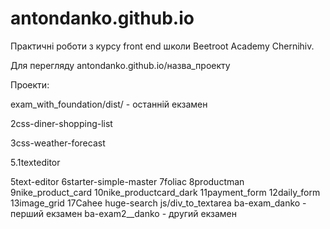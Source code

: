 # antondanko.github.io

Практичні роботи з курсу front end школи Beetroot Academy Chernihiv.

Для перегляду antondanko.github.io/назва_проекту

Проекти:

exam_with_foundation/dist/  - останній екзамен

2css-diner-shopping-list

3css-weather-forecast

5.1texteditor

5text-editor
6starter-simple-master
7foliac
8productman
9nike_product_card
10nike_productcard_dark
11payment_form
12daily_form
13image_grid
17Cahee
huge-search
js/div_to_textarea
ba-exam_danko - перший екзамен
ba-exam2__danko - другий екзамен  
